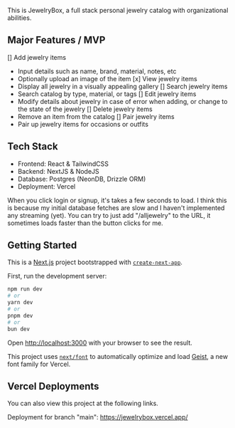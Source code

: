 This is JewelryBox, a full stack personal jewelry catalog with organizational abilities.

## Major Features / MVP
[] Add jewelry items
- Input details such as name, brand, material, notes, etc
- Optionally upload an image of the item
[x] View jewelry items
- Display all jewelry in a visually appealing gallery
[] Search jewelry items
- Search catalog by type, material, or tags
[] Edit jewelry items
- Modify details about jewelry in case of error when adding, or change to the state of the jewelry
[] Delete jewelry items
- Remove an item from the catalog
[] Pair jewelry items
- Pair up jewelry items for occasions or outfits


## Tech Stack
- Frontend: React & TailwindCSS
- Backend: NextJS & NodeJS
- Database: Postgres (NeonDB, Drizzle ORM)
- Deployment: Vercel

When you click login or signup, it's takes a few seconds to load.
I think this is because my initial database fetches are slow and I haven't implemented any streaming (yet).
You can try to just add "/alljewelry" to the URL, it sometimes loads faster than the button clicks for me.

## Getting Started

This is a [Next.js](https://nextjs.org) project bootstrapped with [`create-next-app`](https://nextjs.org/docs/app/api-reference/cli/create-next-app).

First, run the development server:

```bash
npm run dev
# or
yarn dev
# or
pnpm dev
# or
bun dev
```

Open [http://localhost:3000](http://localhost:3000) with your browser to see the result.

This project uses [`next/font`](https://nextjs.org/docs/app/building-your-application/optimizing/fonts) to automatically optimize and load [Geist](https://vercel.com/font), a new font family for Vercel.

## Vercel Deployments

You can also view this project at the following links.

Deployment for branch "main":
https://jewelrybox.vercel.app/
